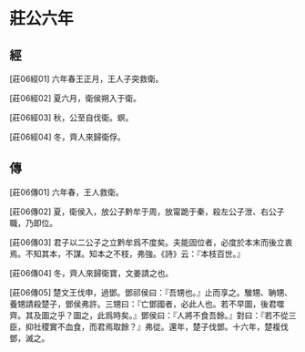 # 莊公六年

## 經 <a name="03Zhuang06Jing"></a>

<a name="03Zhuang06Jing01">[莊06經01]</a> 六年春王正月，王人子突救衛。

<a name="03Zhuang06Jing02">[莊06經02]</a> 夏六月，衛侯朔入于衛。

<a name="03Zhuang06Jing03">[莊06經03]</a> 秋，公至自伐衛。螟。

<a name="03Zhuang06Jing04">[莊06經04]</a> 冬，齊人來歸衛俘。

## 傳 <a name="03Zhuang06Zhuan"></a>

<a name="03Zhuang06Zhuan01">[莊06傳01]</a> 六年春，王人救衛。

<a name="03Zhuang06Zhuan02">[莊06傳02]</a> 夏，衛侯入，放公子黔牟于周，放甯跪于秦，殺左公子泄、右公子職，乃即位。

<a name="03Zhuang06Zhuan03">[莊06傳03]</a> 君子以二公子之立黔牟爲不度矣。夫能固位者，必度於本末而後立衷焉。不知其本，不謀。知本之不枝，弗強。《詩》云：『本枝百世。』

<a name="03Zhuang06Zhuan04">[莊06傳04]</a> 冬，齊人來歸衛寶，文姜請之也。

<a name="03Zhuang06Zhuan05">[莊06傳05]</a> 楚文王伐申，過鄧。鄧祁侯曰：『吾甥也。』止而享之。騅甥、聃甥、養甥請殺楚子，鄧侯弗許。三甥曰：『亡鄧國者，必此人也。若不早圖，後君噬齊。其及圖之乎？圖之，此爲時矣。』鄧侯曰：『人將不食吾餘。』對曰：『若不從三臣，抑社稷實不血食，而君焉取餘？』弗從。還年，楚子伐鄧。十六年，楚複伐鄧，滅之。

